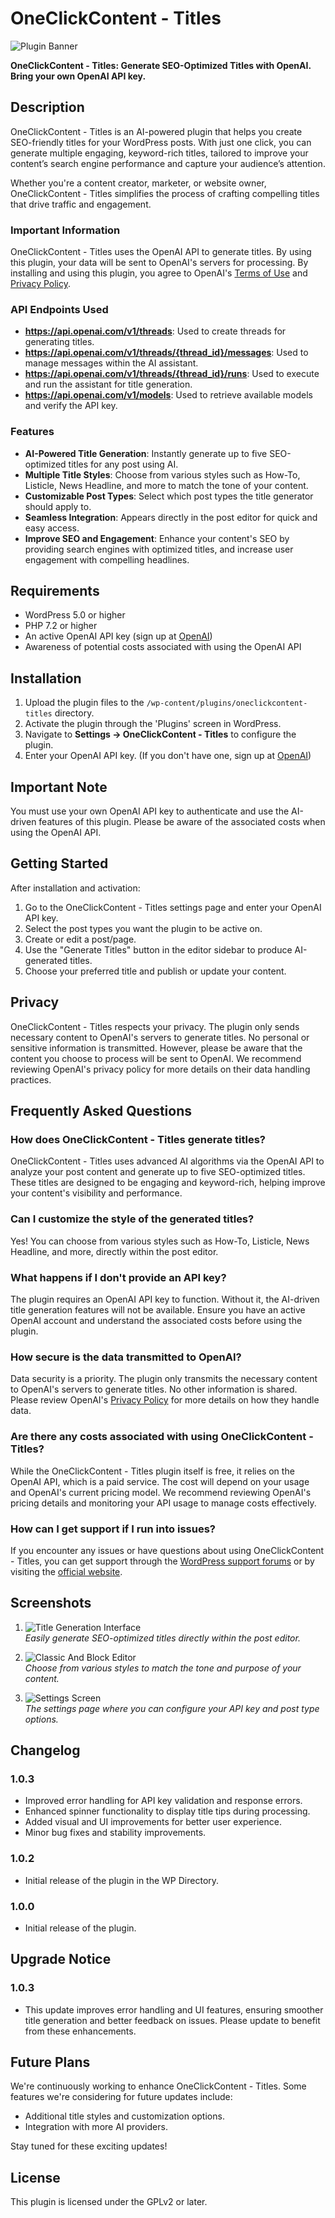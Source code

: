 # OneClickContent - Titles

![Plugin Banner](assets/banner-772x250.png)

**OneClickContent - Titles: Generate SEO-Optimized Titles with OpenAI. Bring your own OpenAI API key.**

## Description

OneClickContent - Titles is an AI-powered plugin that helps you create SEO-friendly titles for your WordPress posts. With just one click, you can generate multiple engaging, keyword-rich titles, tailored to improve your content’s search engine performance and capture your audience’s attention.

Whether you're a content creator, marketer, or website owner, OneClickContent - Titles simplifies the process of crafting compelling titles that drive traffic and engagement.

### Important Information

OneClickContent - Titles uses the OpenAI API to generate titles. By using this plugin, your data will be sent to OpenAI's servers for processing. By installing and using this plugin, you agree to OpenAI's [Terms of Use](https://openai.com/terms) and [Privacy Policy](https://openai.com/privacy).

### API Endpoints Used

- **https://api.openai.com/v1/threads**: Used to create threads for generating titles.
- **https://api.openai.com/v1/threads/{thread_id}/messages**: Used to manage messages within the AI assistant.
- **https://api.openai.com/v1/threads/{thread_id}/runs**: Used to execute and run the assistant for title generation.
- **https://api.openai.com/v1/models**: Used to retrieve available models and verify the API key.

### Features

- **AI-Powered Title Generation**: Instantly generate up to five SEO-optimized titles for any post using AI.
- **Multiple Title Styles**: Choose from various styles such as How-To, Listicle, News Headline, and more to match the tone of your content.
- **Customizable Post Types**: Select which post types the title generator should apply to.
- **Seamless Integration**: Appears directly in the post editor for quick and easy access.
- **Improve SEO and Engagement**: Enhance your content's SEO by providing search engines with optimized titles, and increase user engagement with compelling headlines.

## Requirements

- WordPress 5.0 or higher
- PHP 7.2 or higher
- An active OpenAI API key (sign up at [OpenAI](https://openai.com/))
- Awareness of potential costs associated with using the OpenAI API

## Installation

1. Upload the plugin files to the `/wp-content/plugins/oneclickcontent-titles` directory.
2. Activate the plugin through the 'Plugins' screen in WordPress.
3. Navigate to **Settings -> OneClickContent - Titles** to configure the plugin.
4. Enter your OpenAI API key. (If you don't have one, sign up at [OpenAI](https://openai.com/))

## Important Note

You must use your own OpenAI API key to authenticate and use the AI-driven features of this plugin. Please be aware of the associated costs when using the OpenAI API.

## Getting Started

After installation and activation:

1. Go to the OneClickContent - Titles settings page and enter your OpenAI API key.
2. Select the post types you want the plugin to be active on.
3. Create or edit a post/page.
4. Use the "Generate Titles" button in the editor sidebar to produce AI-generated titles.
5. Choose your preferred title and publish or update your content.

## Privacy

OneClickContent - Titles respects your privacy. The plugin only sends necessary content to OpenAI's servers to generate titles. No personal or sensitive information is transmitted. However, please be aware that the content you choose to process will be sent to OpenAI. We recommend reviewing OpenAI's privacy policy for more details on their data handling practices.

## Frequently Asked Questions

### How does OneClickContent - Titles generate titles?

OneClickContent - Titles uses advanced AI algorithms via the OpenAI API to analyze your post content and generate up to five SEO-optimized titles. These titles are designed to be engaging and keyword-rich, helping improve your content's visibility and performance.

### Can I customize the style of the generated titles?

Yes! You can choose from various styles such as How-To, Listicle, News Headline, and more, directly within the post editor.

### What happens if I don't provide an API key?

The plugin requires an OpenAI API key to function. Without it, the AI-driven title generation features will not be available. Ensure you have an active OpenAI account and understand the associated costs before using the plugin.

### How secure is the data transmitted to OpenAI?

Data security is a priority. The plugin only transmits the necessary content to OpenAI's servers to generate titles. No other information is shared. Please review OpenAI's [Privacy Policy](https://openai.com/privacy) for more details on how they handle data.

### Are there any costs associated with using OneClickContent - Titles?

While the OneClickContent - Titles plugin itself is free, it relies on the OpenAI API, which is a paid service. The cost will depend on your usage and OpenAI's current pricing model. We recommend reviewing OpenAI's pricing details and monitoring your API usage to manage costs effectively.

### How can I get support if I run into issues?

If you encounter any issues or have questions about using OneClickContent - Titles, you can get support through the [WordPress support forums](https://wordpress.org/support/plugin/oneclickcontent-titles) or by visiting the [official website](https://github.com/jwilson529/occ-titles).

## Screenshots

1. ![Title Generation Interface](assets/OneClickContentTitles-Block.png)  
   *Easily generate SEO-optimized titles directly within the post editor.*

2. ![Classic And Block Editor](assets/OneClickContentTitles.png)  
   *Choose from various styles to match the tone and purpose of your content.*

3. ![Settings Screen](assets/OneClickContentTitles-Settings.png)  
   *The settings page where you can configure your API key and post type options.*

## Changelog

### 1.0.3
* Improved error handling for API key validation and response errors.
* Enhanced spinner functionality to display title tips during processing.
* Added visual and UI improvements for better user experience.
* Minor bug fixes and stability improvements.

### 1.0.2
* Initial release of the plugin in the WP Directory.

### 1.0.0
* Initial release of the plugin.

## Upgrade Notice

### 1.0.3
* This update improves error handling and UI features, ensuring smoother title generation and better feedback on issues. Please update to benefit from these enhancements.

## Future Plans

We're continuously working to enhance OneClickContent - Titles. Some features we're considering for future updates include:

- Additional title styles and customization options.
- Integration with more AI providers.

Stay tuned for these exciting updates!

## License

This plugin is licensed under the GPLv2 or later.
